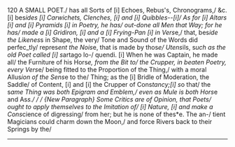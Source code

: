 120   A SMALL POET./
has all Sorts of [i] Echoes, Rebus's, Chronograms,/
&c.[i] bes*ides [i] Carwichets, Clenches, [i] and [i] Quibbles--[i]/
As for [i] Altars [i] and [i] Pyramids [i] in Poetry, he has/
out-done all Men that Way; for he has/
made a [i] Gridiron, [i] and a [i] Frying-Pan [i] in Vers*e,/
that, bes*ide the Likenes*s in Shape, the very/
Tone and Sound of the Words did perfec_tly/
repres*ent the Nois*e, that is made by thos*e/
Utens*ils, s*uch as the old Poet called [i] s*artago lo-/
quendi. [i]  When he was Captain, he made all/
the Furniture of his Hors*e, from the Bit to/
the Crupper, in beaten Poetry, every Vers*e/
being fitted to the Proportion of the Thing,/
with a moral Allus*ion of the Sens*e to the/
Thing; as the [i] Bridle of Moderation, the Saddle/
of Content, [i] and [i] the Crupper of Cons*tancy;[i] s*o that/
the s*ame Thing was both Epigram and Emblem,/
even as Mule is both Hors*e and As*s./
/
/
{New Paragraph} Some Critics are of Opinion, that Poets/
ought to apply themselves to the Imitation of/
[i] Nature, [i] and make a Cons*cience of digres*s*ing/
from her; but he is none of thes*e. The an-/
tient Magicians could charm down the Moon,/
and force Rivers back to their Springs by the/

---
